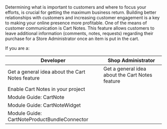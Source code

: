 Determining what is important to customers and where to focus your efforts, is crucial for getting the maximum business return. Building better relationships with customers and increasing customer engagement is a key to making your online presence more profitable. One of the means of customer communication is Cart Notes. This feature allows customers to leave additional information (comments, notes, requests) regarding their purchase for a Store Administrator once an item is put in the cart.

If you are a:



| Developer | Shop Administrator |
| --- | --- |
| Get a general idea about the Cart Notes feature | Get a general idea about the Cart Notes feature |
| Enable Cart Notes in your project |   |
| Module Guide: CartNote|
|Module Guide: CartNoteWidget |
| Module Guide: CartNoteProductBundleConnector  |